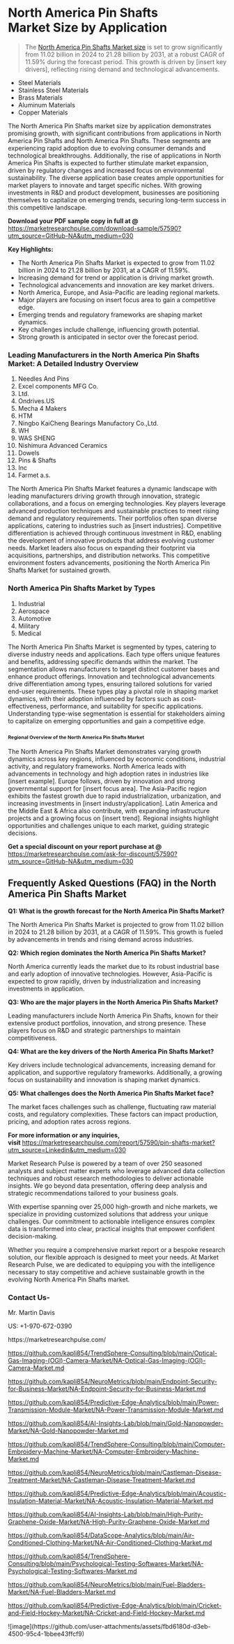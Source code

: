 <h1>North America Pin Shafts Market&nbsp;Size by Application</h1><blockquote><p>The <a href="https://marketresearchpulse.com/download-sample/57590?utm_source=GitHub-NA&amp;utm_medium=030">North America Pin Shafts Market size</a> is set to grow significantly from 11.02 billion in 2024 to 21.28 billion by 2031, at a robust CAGR of 11.59% during the forecast period. This growth is driven by [insert key drivers], reflecting rising demand and technological advancements.</p></blockquote><ul><li>Steel Materials<li> Stainless Steel Materials<li> Brass Materials<li> Aluminum Materials<li> Copper Materials</li></ul><p>The North America Pin Shafts market size by application demonstrates promising growth, with significant contributions from applications in North America Pin Shafts and North America Pin Shafts. These segments are experiencing rapid adoption due to evolving consumer demands and technological breakthroughs. Additionally, the rise of applications in North America Pin Shafts is expected to further stimulate market expansion, driven by regulatory changes and increased focus on environmental sustainability. The diverse application base creates ample opportunities for market players to innovate and target specific niches. With growing investments in R&D and product development, businesses are positioning themselves to capitalize on emerging trends, securing long-term success in this competitive landscape.</p><p><strong>Download your PDF sample copy in full at @ </strong><a href="https://marketresearchpulse.com/download-sample/57590?utm_source=GitHub-NA&amp;utm_medium=030">https://marketresearchpulse.com/download-sample/57590?utm_source=GitHub-NA&amp;utm_medium=030</a></p><p><strong>Key Highlights: </strong></p><ul><li>The North America Pin Shafts Market is expected to grow from 11.02 billion in 2024 to 21.28 billion by 2031, at a CAGR of 11.59%.</li><li>Increasing demand for trend or application is driving market growth.</li><li>Technological advancements and innovation are key market drivers.</li><li>North America, Europe, and Asia-Pacific are leading regional markets.</li><li>Major players are focusing on insert focus area to gain a competitive edge.</li><li>Emerging trends and regulatory frameworks are shaping market dynamics.</li><li>Key challenges include challenge, influencing growth potential.</li><li>Strong growth is anticipated in sector over the forecast period.</li></ul><h3>Leading Manufacturers in the North America Pin Shafts Market: A Detailed Industry Overview</h3><ol><li>Needles And Pins</li><li>Excel components MFG Co.</li><li>Ltd.</li><li>Ondrives.US</li><li>Mecha 4 Makers</li><li>HTM</li><li>Ningbo KaiCheng Bearings Manufactory Co.,Ltd.</li><li>WH</li><li>WAS SHENG</li><li>Nishimura Advanced Ceramics</li><li>Dowels</li><li>Pins & Shafts</li><li>Inc</li><li>Farmet a.s.</li></ol><div class="flex max-w-full flex-col flex-grow"><div class="min-h-8 text-message flex w-full flex-col items-end gap-2 whitespace-normal break-words [.text-message+&amp;]:mt-5" dir="auto" data-message-author-role="assistant" data-message-id="fd8432e4-4910-450d-b182-61b7bfb0a01f" data-message-model-slug="gpt-4o"><div class="flex w-full flex-col gap-1 empty:hidden first:pt-[3px]"><div class="markdown prose w-full break-words dark:prose-invert light"><p>The North America Pin Shafts Market features a dynamic landscape with leading manufacturers driving growth through innovation, strategic collaborations, and a focus on emerging technologies. Key players leverage advanced production techniques and sustainable practices to meet rising demand and regulatory requirements. Their portfolios often span diverse applications, catering to industries such as [insert industries]. Competitive differentiation is achieved through continuous investment in R&amp;D, enabling the development of innovative products that address evolving customer needs. Market leaders also focus on expanding their footprint via acquisitions, partnerships, and distribution networks. This competitive environment fosters advancements, positioning the North America Pin Shafts Market for sustained growth.</p></div></div></div></div><h3>North America Pin Shafts Market by Types</h3><ol><li>Industrial<li> Aerospace<li> Automotive<li> Military<li> Medical</li></ol><div class="flex max-w-full flex-col flex-grow"><div class="min-h-8 text-message flex w-full flex-col items-end gap-2 whitespace-normal break-words [.text-message+&amp;]:mt-5" dir="auto" data-message-author-role="assistant" data-message-id="084470be-0bb7-4664-bddf-5156b4f41249" data-message-model-slug="gpt-4o-mini"><div class="flex w-full flex-col gap-1 empty:hidden first:pt-[3px]"><div class="markdown prose w-full break-words dark:prose-invert light"><p>The North America Pin Shafts Market is segmented by types, catering to diverse industry needs and applications. Each type offers unique features and benefits, addressing specific demands within the market. The segmentation allows manufacturers to target distinct customer bases and enhance product offerings. Innovation and technological advancements drive differentiation among types, ensuring tailored solutions for varied end-user requirements. These types play a pivotal role in shaping market dynamics, with their adoption influenced by factors such as cost-effectiveness, performance, and suitability for specific applications. Understanding type-wise segmentation is essential for stakeholders aiming to capitalize on emerging opportunities and gain a competitive edge.</p></div></div></div></div><h3><span style="font-size: 11px;">Regional Overview of the North America Pin Shafts Market</span></h3><div class="flex max-w-full flex-col flex-grow"><div class="min-h-8 text-message flex w-full flex-col items-end gap-2 whitespace-normal break-words [.text-message+&amp;]:mt-5" dir="auto" data-message-author-role="assistant" data-message-id="e9038762-ce64-4e30-91c9-9bd413514231" data-message-model-slug="gpt-4o-mini"><div class="flex w-full flex-col gap-1 empty:hidden first:pt-[3px]"><div class="markdown prose w-full break-words dark:prose-invert light"><p>The North America Pin Shafts Market demonstrates varying growth dynamics across key regions, influenced by economic conditions, industrial activity, and regulatory frameworks. North America leads with advancements in technology and high adoption rates in industries like [insert example]. Europe follows, driven by innovation and strong governmental support for [insert focus area]. The Asia-Pacific region exhibits the fastest growth due to rapid industrialization, urbanization, and increasing investments in [insert industry/application]. Latin America and the Middle East &amp; Africa also contribute, with expanding infrastructure projects and a growing focus on [insert trend]. Regional insights highlight opportunities and challenges unique to each market, guiding strategic decisions.</p></div></div></div></div><p><strong>Get a special discount on your report purchase at @ </strong><a href="https://marketresearchpulse.com/ask-for-discount/57590?utm_source=GitHub-NA&amp;utm_medium=030">https://marketresearchpulse.com/ask-for-discount/57590?utm_source=GitHub-NA&amp;utm_medium=030</a></p><h2>Frequently Asked Questions (FAQ) in the North America Pin Shafts Market</h2><p><strong>Q1: What is the growth forecast for the North America Pin Shafts Market?</strong></p><p>The North America Pin Shafts Market is projected to grow from 11.02 billion in 2024 to 21.28 billion by 2031, at a CAGR of 11.59%. This growth is fueled by advancements in trends and rising demand across industries.</p><p><strong>Q2: Which region dominates the North America Pin Shafts Market?</strong></p><p>North America currently leads the market due to its robust industrial base and early adoption of innovative technologies. However, Asia-Pacific is expected to grow rapidly, driven by industrialization and increasing investments in application.</p><p><strong>Q3: Who are the major players in the North America Pin Shafts Market?</strong></p><p>Leading manufacturers include North America Pin Shafts, known for their extensive product portfolios, innovation, and strong presence. These players focus on R&amp;D and strategic partnerships to maintain competitiveness.</p><p><strong>Q4: What are the key drivers of the North America Pin Shafts Market?</strong></p><p>Key drivers include technological advancements, increasing demand for application, and supportive regulatory frameworks. Additionally, a growing focus on sustainability and innovation is shaping market dynamics.</p><p><strong>Q5: What challenges does the North America Pin Shafts Market face?</strong></p><p>The market faces challenges such as challenge, fluctuating raw material costs, and regulatory complexities. These factors can impact production, pricing, and adoption rates across regions.</p><p><strong>For more information or any inquiries, visit&nbsp;</strong><a href="https://marketresearchpulse.com/report/57590/pin-shafts-market?utm_source=Linkedin&utm_medium=030">https://marketresearchpulse.com/report/57590/pin-shafts-market?utm_source=Linkedin&utm_medium=030</a></p><p>Market Research Pulse is powered by a team of over 250 seasoned analysts and subject matter experts who leverage advanced data collection techniques and robust research methodologies to deliver actionable insights. We go beyond data presentation, offering deep analysis and strategic recommendations tailored to your business goals.</p><p>With expertise spanning over 25,000 high-growth and niche markets, we specialize in providing customized solutions that address your unique challenges. Our commitment to actionable intelligence ensures complex data is transformed into clear, practical insights that empower confident decision-making.</p><p>Whether you require a comprehensive market report or a bespoke research solution, our flexible approach is designed to meet your needs. At Market Research Pulse, we are dedicated to equipping you with the intelligence necessary to stay competitive and achieve sustainable growth in the evolving North America Pin Shafts market.</p><h3><strong>Contact Us-</strong></h3><p>Mr. Martin Davis</p><p>US: +1-970-672-0390</p><p>https://marketresearchpulse.com/</p><p><a href="https://github.com/kapli854/TrendSphere-Consulting/blob/main/Optical-Gas-Imaging-(OGI)-Camera-Market/NA-Optical-Gas-Imaging-(OGI)-Camera-Market.md">https://github.com/kapli854/TrendSphere-Consulting/blob/main/Optical-Gas-Imaging-(OGI)-Camera-Market/NA-Optical-Gas-Imaging-(OGI)-Camera-Market.md</a></p><p><a href="https://github.com/kapli854/NeuroMetrics/blob/main/Endpoint-Security-for-Business-Market/NA-Endpoint-Security-for-Business-Market.md">https://github.com/kapli854/NeuroMetrics/blob/main/Endpoint-Security-for-Business-Market/NA-Endpoint-Security-for-Business-Market.md</a></p><p><a href="https://github.com/kapli854/Predictive-Edge-Analytics/blob/main/Power-Transmission-Module-Market/NA-Power-Transmission-Module-Market.md">https://github.com/kapli854/Predictive-Edge-Analytics/blob/main/Power-Transmission-Module-Market/NA-Power-Transmission-Module-Market.md</a></p><p><a href="https://github.com/kapli854/AI-Insights-Lab/blob/main/Gold-Nanopowder-Market/NA-Gold-Nanopowder-Market.md">https://github.com/kapli854/AI-Insights-Lab/blob/main/Gold-Nanopowder-Market/NA-Gold-Nanopowder-Market.md</a></p><p><a href="https://github.com/kapli854/TrendSphere-Consulting/blob/main/Computer-Embroidery-Machine-Market/NA-Computer-Embroidery-Machine-Market.md">https://github.com/kapli854/TrendSphere-Consulting/blob/main/Computer-Embroidery-Machine-Market/NA-Computer-Embroidery-Machine-Market.md</a></p><p><a href="https://github.com/kapli854/NeuroMetrics/blob/main/Castleman-Disease-Treatment-Market/NA-Castleman-Disease-Treatment-Market.md">https://github.com/kapli854/NeuroMetrics/blob/main/Castleman-Disease-Treatment-Market/NA-Castleman-Disease-Treatment-Market.md</a></p><p><a href="https://github.com/kapli854/Predictive-Edge-Analytics/blob/main/Acoustic-Insulation-Material-Market/NA-Acoustic-Insulation-Material-Market.md">https://github.com/kapli854/Predictive-Edge-Analytics/blob/main/Acoustic-Insulation-Material-Market/NA-Acoustic-Insulation-Material-Market.md</a></p><p><a href="https://github.com/kapli854/AI-Insights-Lab/blob/main/High-Purity-Graphene-Oxide-Market/NA-High-Purity-Graphene-Oxide-Market.md">https://github.com/kapli854/AI-Insights-Lab/blob/main/High-Purity-Graphene-Oxide-Market/NA-High-Purity-Graphene-Oxide-Market.md</a></p><p><a href="https://github.com/kapli854/DataScope-Analytics/blob/main/Air-Conditioned-Clothing-Market/NA-Air-Conditioned-Clothing-Market.md">https://github.com/kapli854/DataScope-Analytics/blob/main/Air-Conditioned-Clothing-Market/NA-Air-Conditioned-Clothing-Market.md</a></p><p><a href="https://github.com/kapli854/TrendSphere-Consulting/blob/main/Psychological-Testing-Softwares-Market/NA-Psychological-Testing-Softwares-Market.md">https://github.com/kapli854/TrendSphere-Consulting/blob/main/Psychological-Testing-Softwares-Market/NA-Psychological-Testing-Softwares-Market.md</a></p><p><a href="https://github.com/kapli854/NeuroMetrics/blob/main/Fuel-Bladders-Market/NA-Fuel-Bladders-Market.md">https://github.com/kapli854/NeuroMetrics/blob/main/Fuel-Bladders-Market/NA-Fuel-Bladders-Market.md</a></p><p><a href="https://github.com/kapli854/Predictive-Edge-Analytics/blob/main/Cricket-and-Field-Hockey-Market/NA-Cricket-and-Field-Hockey-Market.md">https://github.com/kapli854/Predictive-Edge-Analytics/blob/main/Cricket-and-Field-Hockey-Market/NA-Cricket-and-Field-Hockey-Market.md</a></p>
![image](https://github.com/user-attachments/assets/fbd6180d-d3eb-4500-95c4-1bbee43ffcf9)
